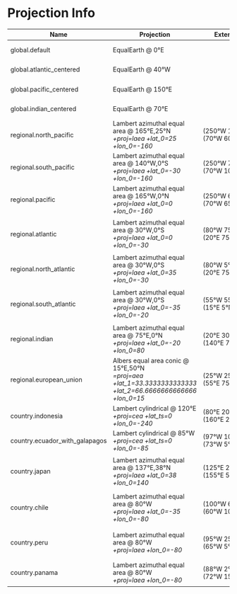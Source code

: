# Projection Info
Name | Projection | Extent | Thumbnail
------ | -------- | ------ | ---------
global.default | EqualEarth @ 0°E |  | ![thumbnail of global.default](images/global-default.png)
global.atlantic_centered | EqualEarth @ 40°W |  | ![thumbnail of global.atlantic_centered](images/global-atlantic_centered.png)
global.pacific_centered | EqualEarth @ 150°E |  | ![thumbnail of global.pacific_centered](images/global-pacific_centered.png)
global.indian_centered | EqualEarth @ 70°E |  | ![thumbnail of global.indian_centered](images/global-indian_centered.png)
regional.north_pacific | Lambert azimuthal equal area @ 165°E,25°N<br/><em>+proj=laea +lat_0=25 +lon_0=-160</em> | (250°W&nbsp;10°S) (70°W&nbsp;60°N) | ![thumbnail of regional.north_pacific](images/regional-north_pacific.png)
regional.south_pacific | Lambert azimuthal equal area @ 140°W,0°S<br/><em>+proj=laea +lat_0=-30 +lon_0=-160</em> | (250°W&nbsp;70°S) (70°W&nbsp;10°N) | ![thumbnail of regional.south_pacific](images/regional-south_pacific.png)
regional.pacific | Lambert azimuthal equal area @ 165°W,0°N<br/><em>+proj=laea +lat_0=0 +lon_0=-160</em> | (250°W&nbsp;65°S) (70°W&nbsp;65°N) | ![thumbnail of regional.pacific](images/regional-pacific.png)
regional.atlantic | Lambert azimuthal equal area @ 30°W,0°S<br/><em>+proj=laea +lat_0=0 +lon_0=-30</em> | (80°W&nbsp;75°S) (20°E&nbsp;75°N) | ![thumbnail of regional.atlantic](images/regional-atlantic.png)
regional.north_atlantic | Lambert azimuthal equal area @ 30°W,0°S<br/><em>+proj=laea +lat_0=35 +lon_0=-30</em> | (80°W&nbsp;5°S) (20°E&nbsp;75°N) | ![thumbnail of regional.north_atlantic](images/regional-north_atlantic.png)
regional.south_atlantic | Lambert azimuthal equal area @ 30°W,0°S<br/><em>+proj=laea +lat_0=-35 +lon_0=-20</em> | (55°W&nbsp;55°S) (15°E&nbsp;5°N) | ![thumbnail of regional.south_atlantic](images/regional-south_atlantic.png)
regional.indian | Lambert azimuthal equal area @ 75°E,0°N<br/><em>+proj=laea +lat_0=-20 +lon_0=80</em> | (20°E&nbsp;30°S) (140°E&nbsp;70°N) | ![thumbnail of regional.indian](images/regional-indian.png)
regional.european_union | Albers equal area conic @ 15°E,50°N<br/><em>=proj=aea +lat_1=33.3333333333333 +lat_2=66.6666666666666 +lon_0=15</em> | (25°W&nbsp;25°N) (55°E&nbsp;75°N) | ![thumbnail of regional.european_union](images/regional-european_union.png)
country.indonesia | Lambert cylindrical @ 120°E<br/><em>+proj=cea +lat_ts=0 +lon_0=-240</em> | (80°E&nbsp;20°S) (160°E&nbsp;20°N) | ![thumbnail of country.indonesia](images/country-indonesia.png)
country.ecuador_with_galapagos | Lambert cylindrical @ 85°W<br/><em>+proj=cea +lat_ts=0 +lon_0=-85</em> | (97°W&nbsp;10°S) (73°W&nbsp;5°N) | ![thumbnail of country.ecuador_with_galapagos](images/country-ecuador_with_galapagos.png)
country.japan | Lambert azimuthal equal area @ 137°E,38°N<br/><em>+proj=laea +lat_0=38 +lon_0=140</em> | (125°E&nbsp;26°N) (155°E&nbsp;50°N) | ![thumbnail of country.japan](images/country-japan.png)
country.chile | Lambert azimuthal equal area @ 80°W<br/><em>+proj=laea +lat_0=-35 +lon_0=-80</em> | (100°W&nbsp;60°S) (60°W&nbsp;10°S) | ![thumbnail of country.chile](images/country-chile.png)
country.peru | Lambert azimuthal equal area @ 80°W<br/><em>+proj=laea +lon_0=-80</em> | (95°W&nbsp;25°S) (65°W&nbsp;5°N) | ![thumbnail of country.peru](images/country-peru.png)
country.panama | Lambert azimuthal equal area @ 80°W<br/><em>+proj=laea +lon_0=-80</em> | (88°W&nbsp;2°S) (72°W&nbsp;15°N) | ![thumbnail of country.panama](images/country-panama.png)